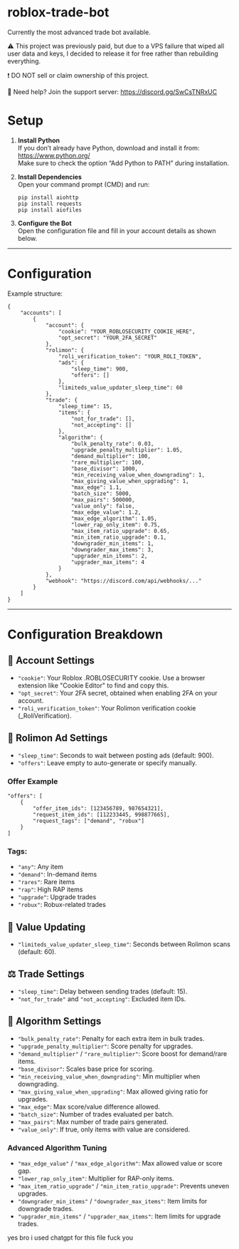 # roblox-trade-bot

Currently the most advanced trade bot available.

⚠️ This project was previously paid, but due to a VPS failure that wiped all user data and keys, I decided to release it for free rather than rebuilding everything.

❗ DO NOT sell or claim ownership of this project.

💬 Need help? Join the support server: https://discord.gg/SwCsTNRxUC


# Setup

1. **Install Python**  
   If you don’t already have Python, download and install it from: https://www.python.org/  
   Make sure to check the option “Add Python to PATH” during installation.

2. **Install Dependencies**  
   Open your command prompt (CMD) and run:

   ```
   pip install aiohttp
   pip install requests
   pip install aiofiles
   ```

3. **Configure the Bot**  
   Open the configuration file and fill in your account details as shown below.

---

# Configuration

Example structure:

```
{
    "accounts": [
        {
            "account": {
                "cookie": "YOUR_ROBLOSECURITY_COOKIE_HERE",
                "opt_secret": "YOUR_2FA_SECRET"
            },
            "rolimon": {
                "roli_verification_token": "YOUR_ROLI_TOKEN",
                "ads": {
                    "sleep_time": 900,
                    "offers": []
                },
                "limiteds_value_updater_sleep_time": 60
            },
            "trade": {
                "sleep_time": 15,
                "items": {
                    "not_for_trade": [],
                    "not_accepting": []
                },
                "algorithm": {
                    "bulk_penalty_rate": 0.03,
                    "upgrade_penalty_multiplier": 1.05,
                    "demand_multiplier": 100,
                    "rare_multiplier": 100,
                    "base_divisor": 1000,
                    "min_receiving_value_when_downgrading": 1,
                    "max_giving_value_when_upgrading": 1,
                    "max_edge": 1.1,
                    "batch_size": 5000,
                    "max_pairs": 500000,
                    "value_only": false,
                    "max_edge_value": 1.2,
                    "max_edge_algorithm": 1.05,
                    "lower_rap_only_item": 0.75,
                    "max_item_ratio_upgrade": 0.65,
                    "min_item_ratio_upgrade": 0.1,
                    "downgrader_min_items": 1,
                    "downgrader_max_items": 3,
                    "upgrader_min_items": 2,
                    "upgrader_max_items": 4
                }
            },
            "webhook": "https://discord.com/api/webhooks/..."
        }
    ]
}
```

---

# Configuration Breakdown


## 🧾 Account Settings
- `"cookie"`: Your Roblox .ROBLOSECURITY cookie. Use a browser extension like "Cookie Editor" to find and copy this.
- `"opt_secret"`: Your 2FA secret, obtained when enabling 2FA on your account.
- `"roli_verification_token"`: Your Rolimon verification cookie (_RoliVerification).

## 📢 Rolimon Ad Settings
- `"sleep_time"`: Seconds to wait between posting ads (default: 900).
- `"offers"`: Leave empty to auto-generate or specify manually.

### Offer Example
```
"offers": [
    {
        "offer_item_ids": [123456789, 987654321],
        "request_item_ids": [112233445, 998877665],
        "request_tags": ["demand", "robux"]
    }
]
```

### Tags:
- `"any"`: Any item
- `"demand"`: In-demand items
- `"rares"`: Rare items
- `"rap"`: High RAP items
- `"upgrade"`: Upgrade trades
- `"robux"`: Robux-related trades

## 🔄 Value Updating
- `"limiteds_value_updater_sleep_time"`: Seconds between Rolimon scans (default: 60).

## ⚖️ Trade Settings
- `"sleep_time"`: Delay between sending trades (default: 15).
- `"not_for_trade"` and `"not_accepting"`: Excluded item IDs.

## 🧠 Algorithm Settings
- `"bulk_penalty_rate"`: Penalty for each extra item in bulk trades.
- `"upgrade_penalty_multiplier"`: Score penalty for upgrades.
- `"demand_multiplier"` / `"rare_multiplier"`: Score boost for demand/rare items.
- `"base_divisor"`: Scales base price for scoring.
- `"min_receiving_value_when_downgrading"`: Min multiplier when downgrading.
- `"max_giving_value_when_upgrading"`: Max allowed giving ratio for upgrades.
- `"max_edge"`: Max score/value difference allowed.
- `"batch_size"`: Number of trades evaluated per batch.
- `"max_pairs"`: Max number of trade pairs generated.
- `"value_only"`: If true, only items with value are considered.

### Advanced Algorithm Tuning
- `"max_edge_value"` / `"max_edge_algorithm"`: Max allowed value or score gap.
- `"lower_rap_only_item"`: Multiplier for RAP-only items.
- `"max_item_ratio_upgrade"` / `"min_item_ratio_upgrade"`: Prevents uneven upgrades.
- `"downgrader_min_items"` / `"downgrader_max_items"`: Item limits for downgrade trades.
- `"upgrader_min_items"` / `"upgrader_max_items"`: Item limits for upgrade trades.



yes bro i used chatgpt for this file fuck you
